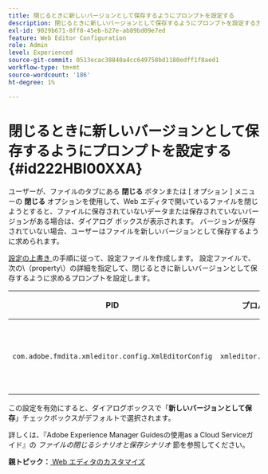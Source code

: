 ```yaml
---
title: 閉じるときに新しいバージョンとして保存するようにプロンプトを設定する
description: 閉じるときに新しいバージョンとして保存するようにプロンプトを設定する方法を説明します
exl-id: 9029b671-8ff8-45eb-b27e-ab89bd09e7ed
feature: Web Editor Configuration
role: Admin
level: Experienced
source-git-commit: 0513ecac38840a4cc649758bd1180edff1f8aed1
workflow-type: tm+mt
source-wordcount: '186'
ht-degree: 1%

---
```


# 閉じるときに新しいバージョンとして保存するようにプロンプトを設定する {#id222HBI00XXA}

ユーザーが、ファイルのタブにある **閉じる** ボタンまたは [ オプション ] メニューの **閉じる** オプションを使用して、Web エディタで開いているファイルを閉じようとすると、ファイルに保存されていないデータまたは保存されていないバージョンがある場合は、ダイアログ ボックスが表示されます。 バージョンが保存されていない場合、ユーザーはファイルを新しいバージョンとして保存するように求められます。

[ 設定の上書き ](download-install-additional-config-override.md#) の手順に従って、設定ファイルを作成します。 設定ファイルで、次の\（property\）の詳細を指定して、閉じるときに新しいバージョンとして保存するように求めるプロンプトを設定します。

| PID | プロパティキー | プロパティの値 |
|---|------------|--------------|
| `com.adobe.fmdita.xmleditor.config.XmlEditorConfig` | `xmleditor.savenewversion` | ブール値\（true/ false\）。<br>  **デフォルト値**:true |

この設定を有効にすると、ダイアログボックスで「**新しいバージョンとして保存**」チェックボックスがデフォルトで選択されます。

詳しくは、『Adobe Experience Manager Guidesの使用as a Cloud Serviceガイド』の *ファイルの閉じるシナリオと保存シナリオ* 節を参照してください。

**親トピック：**[ Web エディタのカスタマイズ ](conf-web-editor.md)
